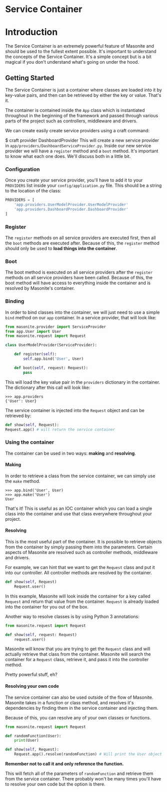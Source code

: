 # Service Container

# Introduction

The Service Container is an extremely powerful feature of Masonite and should be used to the fullest extent possible. It's important to understand the concepts of the Service Container. It's a simple concept but is a bit magical if you don't understand what's going on under the hood.

## Getting Started

The Service Container is just a container where classes are loaded into it by key-value pairs, and then can be retrieved by either the key or value. That's it.

The container is contained inside the `App` class which is instantiated throughout in the beginning of the framework and passed through various parts of the project such as controllers, middleware and drivers.

We can create easily create service providers using a craft command:


$ craft provider DashboardProvider
This will create a new service provider in `app/providers/DashboardServiceProvider.py`. Inside our new service provider we will have a `register` method and a `boot` method. It's important to know what each one does. We'll discuss both in a little bit.

### Configuration

Once you create your service provider, you'll have to add it to your `PROVIDERS` list inside your `config/application.py` file. This should be a string to the location of the class:

```python
PROVIDERS = [
    'app.providers.UserModelProvider.UserModelProvider'
    'app.providers.DashboardProvider.DashboardProvider'
]
```

### Register

The `register` methods on all service providers are executed first, then all the `boot` methods are executed after. Because of this, the `register` method should only be used to **load things into the container**.

### Boot

The boot method is executed on all service providers after the `register` methods on all service providers have been called. Because of this, the boot method will have access to everything inside the container and is resolved by Masonite's container.

### Binding

In order to bind classes into the container, we will just need to use a simple `bind` method on our `app` container. In a service provider, that will look like:

```python
from masonite.provider import ServiceProvider
from app.User import User
from masonite.request import Request

class UserModelProvider(ServiceProvider):

    def register(self):
        self.app.bind('User', User)

    def boot(self, request: Request):
        pass

```

This will load the key value pair in the `providers` dictionary in the container. The dictionary after this call will look like:

```
>>> app.providers
{'User': User}
```

The service container is injected into the `Request` object and can be retrieved by:

```python
def show(self, Request):
Request.app() # will return the service container
```

### Using the container

The container can be used in two ways: **making** and **resolving**.

#### Making

In order to retrieve a class from the service container, we can simply use the `make` method.

```
>>> app.bind('User', User)
>>> app.make('User')
User
```

That's it! This is useful as an IOC container which you can load a single class into the container and use that class everywhere throughout your project.

#### Resolving

This is the most useful part of the container. It is possible to retrieve objects from the container by simply passing them into the parameters. Certain aspects of Masonite are resolved such as controller methods, middleware and drivers.

For example, we can hint that we want to get the `Request` class and put it into our controller. All controller methods are resolved by the container.

```python
def show(self, Request)
    Request.user()
```

In this example, Masonite will look inside the container for a key called `Request` and return that value from the container. `Request` is already loaded into the container for you out of the box.

Another way to resolve classes is by using Python 3 annotations:

```python
from masonite.request import Request

def show(self, request: Request)
    request.user()
```

Masonite will know that you are trying to get the `Request` class and will actually retrieve that class from the container. Masonite will search the container for a `Request` class, retrieve it, and pass it into the controller method.

Pretty powerful stuff, eh?

#### Resolving your own code

The service container can also be used outside of the flow of Masonite. Masonite takes in a function or class method, and resolves it's dependencies by finding them in the service container and injecting them.

Because of this, you can resolve any of your own classes or functions.

```python
from masonite.request import Request

def randomFunction(User):
    print(User)

def show(self, Request):
    Request.app().resolve(randomFunction) # Will print the User object
```

**Remember not to call it and only reference the function.**

This will fetch all of the parameters of `randomFunction` and retrieve them from the service container. There probably won't be many times you'll have to resolve your own code but the option is there.